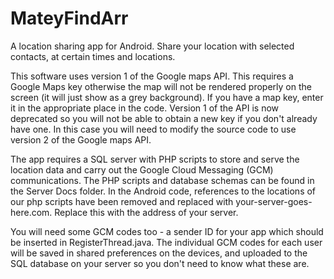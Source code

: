 MateyFindArr
============

A location sharing app for Android. Share your location with selected contacts, at certain times and locations.

This software uses version 1 of the Google maps API. This requires a Google Maps key otherwise the map will
not be rendered properly on the screen (it will just show as a grey background). If you have a map key, enter 
it in the appropriate place in the code. Version 1 of the API is now deprecated so you will not be able to 
obtain a new key if you don't already have one. In this case you will need to modify the source code to use 
version 2 of the Google maps API.

The app requires a SQL server with PHP scripts to store and serve the location data and carry out the Google Cloud
Messaging (GCM) communications. The PHP scripts and database schemas can be found in the Server Docs folder. In the Android
code, references to the locations of our php scripts have been removed and replaced with your-server-goes-here.com. 
Replace this with the address of your server.

You will need some GCM codes too - a sender ID for your app which should be inserted in RegisterThread.java. 
The individual GCM codes for each user will be saved in shared preferences on the devices, 
and uploaded to the SQL database on your server so you don't need to know what these are.





